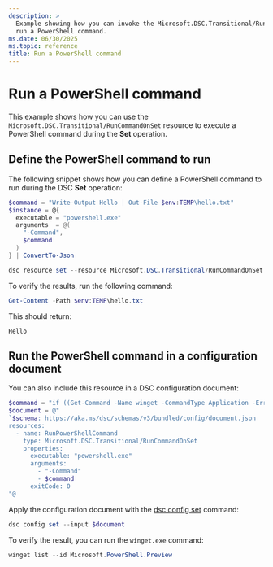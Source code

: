```yaml
---
description: >
  Example showing how you can invoke the Microsoft.DSC.Transitional/RunCommandOnSet resource with DSC to
  run a PowerShell command.
ms.date: 06/30/2025
ms.topic: reference
title: Run a PowerShell command
---
```


# Run a PowerShell command

This example shows how you can use the `Microsoft.DSC.Transitional/RunCommandOnSet` resource to execute a PowerShell command
during the **Set** operation.

## Define the PowerShell command to run

The following snippet shows how you can define a PowerShell command to run during the DSC **Set** operation:

```powershell
$command = "Write-Output Hello | Out-File $env:TEMP\hello.txt"
$instance = @{
  executable = "powershell.exe"
  arguments  = @(
    "-Command",
    $command
  )
} | ConvertTo-Json

dsc resource set --resource Microsoft.DSC.Transitional/RunCommandOnSet --input $instance
```

To verify the results, run the following command:

```powershell
Get-Content -Path $env:TEMP\hello.txt
```

This should return:

```text
Hello
```

## Run the PowerShell command in a configuration document

You can also include this resource in a DSC configuration document:

```powershell
$command = "if ((Get-Command -Name winget -CommandType Application -ErrorAction Ignore)) {winget install --id Microsoft.PowerShell.Preview}"
$document = @"
`$schema: https://aka.ms/dsc/schemas/v3/bundled/config/document.json
resources:
  - name: RunPowerShellCommand
    type: Microsoft.DSC.Transitional/RunCommandOnSet
    properties:
      executable: "powershell.exe"
      arguments:
        - "-Command"
        - $command
      exitCode: 0
"@
```

Apply the configuration document with the [dsc config set][00] command:

```powershell
dsc config set --input $document
```

To verify the result, you can run the `winget.exe` command:

```powershell
winget list --id Microsoft.PowerShell.Preview
```

<!-- Link reference definitions -->
[00]: ../../../../../cli/config/set.md
